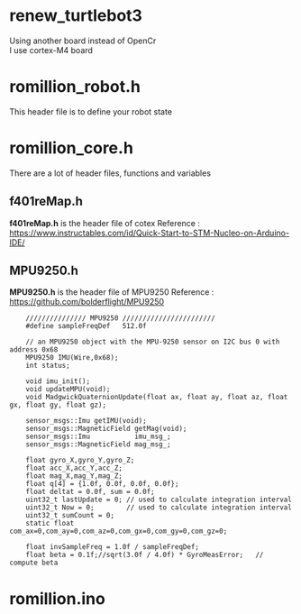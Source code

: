 # renew_turtlebot3
Using another board instead of OpenCr<br>
I use cortex-M4 board

# romillion_robot.h
This header file is to define your robot state

# romillion_core.h
There are a lot of header files, functions and variables

## f401reMap.h
**f401reMap.h** is the header file of cotex
Reference : https://www.instructables.com/id/Quick-Start-to-STM-Nucleo-on-Arduino-IDE/

## MPU9250.h
**MPU9250.h** is the header file of MPU9250
Reference : https://github.com/bolderflight/MPU9250<br>

        /////////////// MPU9250 ///////////////////////
        #define sampleFreqDef   512.0f

        // an MPU9250 object with the MPU-9250 sensor on I2C bus 0 with address 0x68
        MPU9250 IMU(Wire,0x68);
        int status;

        void imu_init();
        void updateMPU(void);
        void MadgwickQuaternionUpdate(float ax, float ay, float az, float gx, float gy, float gz);

        sensor_msgs::Imu getIMU(void);
        sensor_msgs::MagneticField getMag(void);
        sensor_msgs::Imu           imu_msg_;
        sensor_msgs::MagneticField mag_msg_;

        float gyro_X,gyro_Y,gyro_Z;
        float acc_X,acc_Y,acc_Z;
        float mag_X,mag_Y,mag_Z;
        float q[4] = {1.0f, 0.0f, 0.0f, 0.0f};
        float deltat = 0.0f, sum = 0.0f;   
        uint32_t lastUpdate = 0; // used to calculate integration interval
        uint32_t Now = 0;        // used to calculate integration interval
        uint32_t sumCount = 0;
        static float com_ax=0,com_ay=0,com_az=0,com_gx=0,com_gy=0,com_gz=0;

        float invSampleFreq = 1.0f / sampleFreqDef;
        float beta = 0.1f;//sqrt(3.0f / 4.0f) * GyroMeasError;   // compute beta
# romillion.ino




